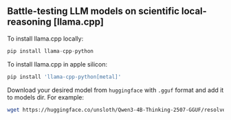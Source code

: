 ## Battle-testing LLM models on scientific local-reasoning [llama.cpp]

To install llama.cpp locally:

```python
pip install llama-cpp-python
```

To install llama.cpp in apple silicon:

```python
pip install 'llama-cpp-python[metal]'
```

Download your desired model from `huggingface` with `.gguf` format and add it to models dir. For example:

```bash
wget https://huggingface.co/unsloth/Qwen3-4B-Thinking-2507-GGUF/resolve/main/Qwen3-4B-Thinking-2507-Q4_K_M.gguf
```

